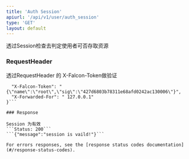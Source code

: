 ```yaml
---
title: 'Auth Session'
apiurl: '/api/v1/user/auth_session'
type: 'GET'
layout: default
---
```


透过Session检查去判定使用者可否存取资源

### RequestHeader
透过RequestHeader 的 X-Falcon-Token做验证
```"RequestHeader": {
  "X-Falcon-Token": "{\"name\":\"root\",\"sig\":\"427d6803b78311e68afd0242ac130006\"}",
  "X-Forwarded-For": " 127.0.0.1"
}```

### Response

Session 为有效
```Status: 200```
```{"message":"session is vaild!"}```

For errors responses, see the [response status codes documentation](#/response-status-codes).
